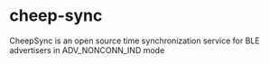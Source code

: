 # cheep-sync
CheepSync is an open source time synchronization service for BLE advertisers in ADV_NONCONN_IND mode
